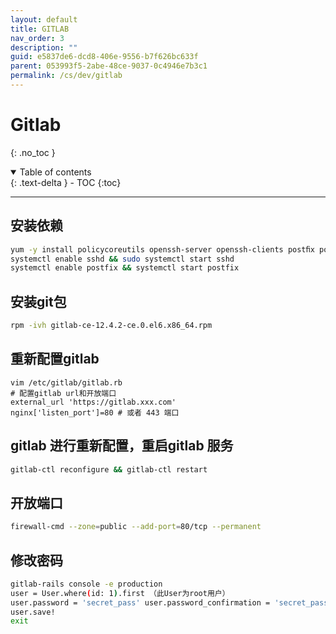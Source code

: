 ```yaml
---
layout: default
title: GITLAB
nav_order: 3
description: ""
guid: e5837de6-dcd8-406e-9556-b7f626bc633f
parent: 053993f5-2abe-48ce-9037-0c4946e7b3c1
permalink: /cs/dev/gitlab
---
```


# Gitlab
{: .no_toc }

<details open markdown="block">
  <summary>
    Table of contents
  </summary>
  {: .text-delta }
- TOC
{:toc}
</details>

---

## 安装依赖
```bash
yum -y install policycoreutils openssh-server openssh-clients postﬁx policycoreutils-python
systemctl enable sshd && sudo systemctl start sshd
systemctl enable postfix && systemctl start postfix
```

## 安装git包
```bash
rpm -ivh gitlab-ce-12.4.2-ce.0.el6.x86_64.rpm
```

## 重新配置gitlab
    vim /etc/gitlab/gitlab.rb
    # 配置gitlab url和开放端口
    external_url 'https://gitlab.xxx.com'
    nginx['listen_port']=80 # 或者 443 端口

## gitlab 进行重新配置，重启gitlab 服务
```bash
gitlab-ctl reconfigure && gitlab-ctl restart
```

## 开放端口 
```bash
firewall-cmd --zone=public --add-port=80/tcp --permanent
```

## 修改密码
```bash
gitlab-rails console -e production
user = User.where(id: 1).first （此User为root用户）
user.password = 'secret_pass' user.password_confirmation = 'secret_pass'
user.save!
exit
```